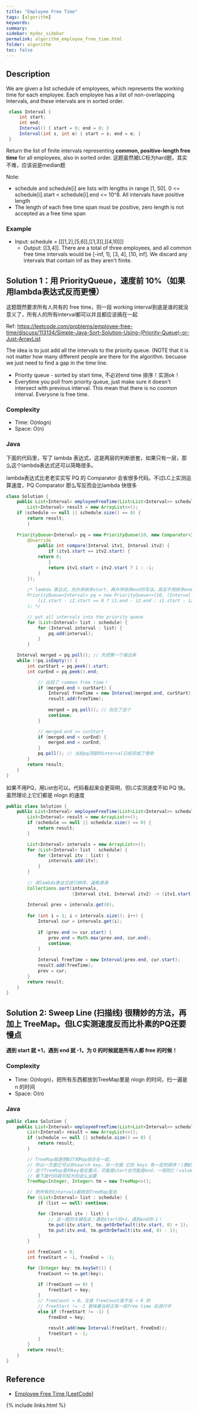 ```yaml
---
title: "Employee Free Time"
tags: [algorithm]
keywords:
summary:
sidebar: mydoc_sidebar
permalink: algorithm_employee_free_time.html
folder: algorithm
toc: false
---
```


## Description
We are given a list schedule of employees, which represents the working time for each employee.
Each employee has a list of non-overlapping Intervals, and these intervals are in sorted order.
```java
 class Interval {
     int start;
     int end;
     Interval() { start = 0; end = 0; }
     Interval(int s, int e) { start = s; end = e; }
 }
```
Return the list of finite intervals representing **common, positive-length free time** for all employees, also in sorted order. 这题虽然被LC标为hard题，其实不难，应该说是median题

Note:
* schedule and schedule[i] are lists with lengths in range [1, 50]. 0 <= schedule[i].start < schedule[i].end <= 10^8. All intervals have positive length
* The length of each free time span must be positive, zero length is not accepted as a free time span

### Example
* Input: schedule = [[[1,2],[5,6]],[[1,3]],[[4,10]]]
  * Output: [[3,4]]. There are a total of three employees, and all common free time intervals would be [-inf, 1], [3, 4], [10, inf]. We discard any intervals that contain inf as they aren't finite.

## Solution 1：用 PriorityQueue，速度前 10%（如果用lambda表达式反而更慢）
这题既然要求所有人共有的 free time，则一段 working interval到底是谁的就没意义了，所有人的所有interval都可以并且都应该搞在一起

Ref: https://leetcode.com/problems/employee-free-time/discuss/113134/Simple-Java-Sort-Solution-Using-(Priority-Queue)-or-Just-ArrayList

The idea is to just add all the intervals to the priority queue. (NOTE that it is not matter how many different people are there for the algorithm. becuase we just need to find a gap in the time line.
* Priority queue - sorted by start time, 不必对end time 排序！实测ok！
* Everytime you poll from priority queue, just make sure it doesn't intersect with previous interval.
This mean that there is no coomon interval. Everyone is free time.

### Complexity
* Time: O(nlogn)
* Space: O(n)

### Java
下面的代码里，写了 lambda 表达式，这是两层的判断嵌套，如果只有一层，那么这个lambda表达式还可以简略很多。

lambda表达式比老老实实写 PQ 的 Comparator 会省很多代码。不过LC上实测运算速度，PQ Comparator 那么写反而会比lambda 快很多
```java
class Solution {
    public List<Interval> employeeFreeTime(List<List<Interval>> schedule) {
    	List<Interval> result = new ArrayList<>();
	if (schedule == null || schedule.size() == 0) {
	    return result;
        }
	
	PriorityQueue<Interval> pq = new PriorityQueue(10, new Comparator<Interval>(){
	    @Override
            public int compare(Interval itv1, Interval itv2) {
                if (itv1.start == itv2.start) {
		    return 0;
                }
                return itv1.start > itv2.start ? 1 : -1;
            }
        });
        
        /* lambda 表达式，先升序排序start，再升序排序end的写法。其实不用排序end
        PriorityQueue<Interval> pq = new PriorityQueue<>(10, (Interval i1, Interval i2) -> 
            (i1.start - i2.start == 0 ? i1.end - i2.end : i1.start - i2.start)
        ); */

        // put all intervals into the priority queue
        for (List<Interval> list : schedule) {
            for (Interval interval : list) {
                pq.add(interval);
            }
        }

	Interval merged = pq.poll(); // 先把第一个搞出来
	while (!pq.isEmpty()) {
	    int curStart = pq.peek().start;
	    int curEnd = pq.peek().end;

            // 出现了 common free time！
            if (merged.end < curStart) {
                Interval freeTime = new Interval(merged.end, curStart);
                result.add(freeTime);
                
                merged = pq.poll(); // 别忘了这个
                continue;
            }

            // merged.end >= curStart
            if (merged.end < curEnd) {
                merged.end = curEnd;
            }
            pq.poll(); // 当前pq顶部的interval已经完成了使命
        }
        return result;
    }
}
```

如果不用PQ，用List也可以。代码看起来会更简明，但LC实测速度不如 PQ 快。虽然理论上它们都是 nlogn 的速度
```java
public class Solution {
    public List<Interval> employeeFreeTime(List<List<Interval>> schedule) {
        List<Interval> result = new ArrayList<>();
        if (schedule == null || schedule.size() == 0) {
            return result;
        }

        List<Interval> intervals = new ArrayList<>();
        for (List<Interval> list : schedule) {
            for (Interval itv : list) {
                intervals.add(itv);
            }
        }
        
        // 用lambda表达式进行排序，逼格满满
        Collections.sort(intervals, 
                         (Interval itv1, Interval itv2) -> (itv1.start - itv2.start));
        
        Interval prev = intervals.get(0);
        
        for (int i = 1; i < intervals.size(); i++) {
            Interval cur = intervals.get(i);
            
            if (prev.end >= cur.start) {
                prev.end = Math.max(prev.end, cur.end);
                continue;
            }
            
            Interval freeTime = new Interval(prev.end, cur.start);
            result.add(freeTime);
            prev = cur;
        }
        return result;
    }
}
```

## Solution 2: Sweep Line (扫描线) 很精妙的方法，再加上 TreeMap。但LC实测速度反而比朴素的PQ还要慢点
**遇到 start 就 +1，遇到 end 就 -1，为 0 的时候就是所有人都 free 的时候！**

### Complexity
* Time: O(nlogn)，把所有东西都放到TreeMap里是 nlogn 的时间，扫一遍是 n 的时间
* Space: O(n)

### Java
```java
public class Solution {
    public List<Interval> employeeFreeTime(List<List<Interval>> schedule) {
        List<Interval> result = new ArrayList<>();
        if (schedule == null || schedule.size() == 0) {
            return result;
        }

        // TreeMap就是把BST和Map结合在一起，
        // 所以一方面它可以秒search key，另一方面 它的 keys 有一定的顺序！(靠BST)
        // 这个TreeMap里的key是位置点，可能是start也可能是end，一视同仁！value是出现的次数，
        // 看下面代码就可知为何这么设置
        TreeMap<Integer, Integer> tm = new TreeMap<>();

        // 把所有的intervals都放到TreeMap里去
        for (List<Interval> list : schedule) {
            if (list == null) continue;

            for (Interval itv : list) {
                // 这一题的关键在此！遇到start则+1，遇到end则-1！
                tm.put(itv.start, tm.getOrDefault(itv.start, 0) + 1);
                tm.put(itv.end, tm.getOrDefault(itv.end, 0) - 1);
            }
        }

        int freeCount = 0;
        int freeStart = -1, freeEnd = -1;

        for (Integer key: tm.keySet()) {
            freeCount += tm.get(key);

            if (freeCount == 0) {
                freeStart = key;
            } 
            // freeCount > 0。注意 freeCount是不会 < 0 的
            // freeStart != -1 意味着当前正有一段free time 在进行中
            else if (freeStart != -1) { 
                freeEnd = key;

                result.add(new Interval(freeStart, freeEnd));
                freeStart = -1;
            }
        }
        return result;
    }
}
```

## Reference
* [Employee Free Time [LeetCode]](https://leetcode.com/problems/employee-free-time/description/)

{% include links.html %}
